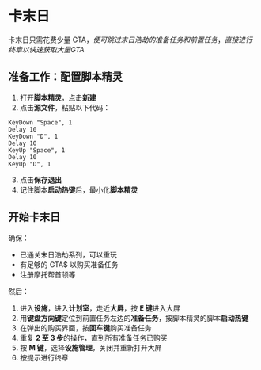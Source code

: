# 卡末日
卡末日只需花费少量 GTA$，便可跳过末日浩劫的准备任务和前置任务，直接进行终章以快速获取大量 GTA$

## 准备工作：配置脚本精灵
1. 打开**脚本精灵**，点击**新建**
2. 点击**源文件**，粘贴以下代码：
```
KeyDown "Space", 1
Delay 10
KeyDown "D", 1
Delay 10
KeyUp "Space", 1
Delay 10
KeyUp "D", 1
```
3. 点击**保存退出**
4. 记住脚本**启动热键**后，最小化**脚本精灵**

## 开始卡末日

确保：
* 已通关末日浩劫系列，可以重玩
* 有足够的 GTA$ 以购买准备任务
* 注册摩托帮首领等

然后：
1. 进入**设施**，进入**计划室**，走近**大屏**，按 **E 键**进入大屏
2. 用**键盘方向键**定位到前置任务左边的**准备任务**，按脚本精灵的脚本**启动热键**
3. 在弹出的购买界面，按**回车键**购买准备任务
4. 重复 **2 至 3 步**的操作，直到所有准备任务已购买
5. 按 **M 键**，选择**设施管理**，关闭并重新打开大屏
6. 按提示进行终章
